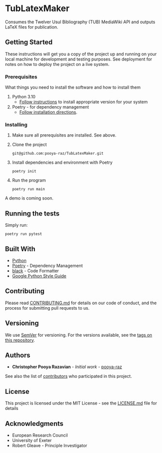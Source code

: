 # TubLatexMaker 

Consumes the Twelver Usul Bibliography (TUB) MediaWiki API and outputs LaTeX files for publication.

## Getting Started

These instructions will get you a copy of the project up and running on your local machine for development and testing purposes. See deployment for notes on how to deploy the project on a live system.



### Prerequisites

What things you need to install the software and how to install them
1. Python 3.10
   - [Follow instructions](https://www.python.org/downloads/) to install appropriate version for your system
2. Poetry - for dependency management
   - [Follow installation directions](https://python-poetry.org/docs/).

### Installing

1. Make sure all prerequisites are installed. See above.
2. Clone the project

   ```git@github.com:pooya-raz/TubLatexMaker.git```
3. Install dependencies and environment with Poetry

   ```poetry init```

4. Run the program

   ```poetry run main```

A demo is coming soon.

## Running the tests

Simply run:

```poetry run pytest```

## Built With

- [Python](https://www.python.org/)
- [Poetry](https://python-poetry.org) - Dependency Management
- [black](https://black.readthedocs.io/en/stable/) - Code Formatter
- [Google Python Style Guide](https://google.github.io/styleguide/pyguide.html)

## Contributing

Please read [CONTRIBUTING.md]() for details on our code of conduct, and the process for submitting pull requests to us.

## Versioning

We use [SemVer](http://semver.org/) for versioning. For the versions available, see the [tags on this repository](https://github.com/pooya-raz/TubLatexMaker/tags).

## Authors

* **Christopher Pooya Razavian** - *Initial work* - [pooya-raz](https://github.com/pooya-raz)

See also the list of [contributors](https://github.com/pooya-raz/TubLatexMaker/graphs/contributors) who participated in this project.

## License

This project is licensed under the MIT License - see the [LICENSE.md](LICENSE.md) file for details

## Acknowledgments

* European Research Council
* University of Exeter 
* Robert Gleave - Principle Investigator

